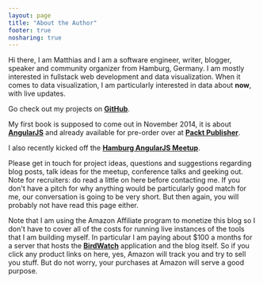 ```yaml
---
layout: page
title: "About the Author"
footer: true
nosharing: true
---
```

Hi there, I am Matthias and I am a software engineer, writer, blogger, speaker and community organizer from Hamburg, Germany. I am mostly interested in fullstack web development and data visualization. When it comes to data visualization, I am particularly interested in data about **now**, with live updates. 

Go check out my projects on **[GitHub](https://github.com/matthiasn)**. 

My first book is supposed to come out in November 2014, it is about **[AngularJS](https://angularjs.org)** and already available for pre-order over at **[Packt Publisher](https://www.packtpub.com/web-development/angularjs-ui-development)**.

I also recently kicked off the **[Hamburg AngularJS Meetup](http://www.meetup.com/Hamburg-AngularJS-Meetup/)**. 

Please get in touch for project ideas, questions and suggestions regarding blog posts, talk ideas for the meetup, conference talks and geeking out. Note for recruiters: do read a little on here before contacting me. If you don't have a pitch for why anything would be particularly good match for me, our conversation is going to be very short. But then again, you will probably not have read this page either.

Note that I am using the Amazon Affiliate program to monetize this blog so I don't have to cover all of the costs for running live instances of the tools that I am building myself. In particular I am paying about $100 a months for a server that hosts the **[BirdWatch](http://birdwatch.matthiasnehlsen.com/#/)** application and the blog itself. So if you click any product links on here, yes, Amazon will track you and try to sell you stuff. But do not worry, your purchases at Amazon will serve a good purpose.

